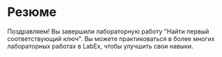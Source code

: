 # Резюме

Поздравляем! Вы завершили лабораторную работу "Найти первый соответствующий ключ". Вы можете практиковаться в более многих лабораторных работах в LabEx, чтобы улучшить свои навыки.
